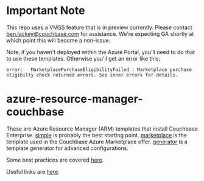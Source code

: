 # Important Note

This repo uses a VMSS feature that is in preview currently.  Please contact ben.lackey@couchbase.com for assistance.  We're expecting GA shortly at which point this will become a non-issue.

Note, if you haven't deployed within the Azure Portal, you'll need to do that to use these templates.  Otherwise you'll get an error like this:

    error:   MarketplacePurchaseEligibilityFailed : Marketplace purchase eligibilty check returned errors. See inner errors for details.

# azure-resource-manager-couchbase

These are Azure Resource Manager (ARM) templates that install Couchbase Enterprise.  [simple](simple) is probably the best starting point.  [marketplace](marketplace) is the template used in the Couchbase Azure Marketplace offer. [generator](generator) is a template generator for advanced configurations.

Some best practices are covered [here](documentation/bestPractices.md).

Useful links are [here](https://github.com/couchbase-partners/links/blob/master/microsoft.md).

